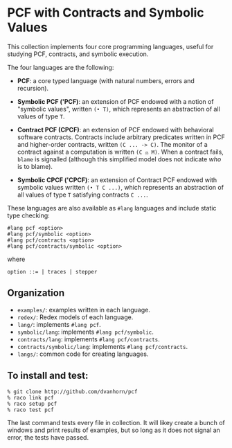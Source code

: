 PCF with Contracts and Symbolic Values
======================================

This collection implements four core programming languages, useful for
studying PCF, contracts, and symbolic execution.

The four languages are the following:

* __PCF__: a core typed language (with natural numbers, errors and
  recursion).

* __Symbolic PCF ('PCF)__: an extension of PCF endowed with a notion
  of "symbolic values", written `(• T)`, which represents an
  abstraction of all values of type `T`.

* __Contract PCF (CPCF)__: an extension of PCF endowed with
  behavioral software contracts.  Contracts include arbitrary
  predicates written in PCF and higher-order contracts, written `(C
  ... -> C)`.  The monitor of a contract against a computation is
  written `(C ⚖ M)`.  When a contract fails, `blame` is signalled
  (although this simplified model does not indicate _who_ is to
  blame).

* __Symbolic CPCF ('CPCF)__: an extension of Contract PCF endowed with
  symbolic values written `(• T C ...)`, which represents an
  abstraction of all values of type `T` satisfying contracts `C ...`.

These languages are also available as `#lang` languages and include
static type checking:

```
#lang pcf <option>
#lang pcf/symbolic <option>
#lang pcf/contracts <option>
#lang pcf/contracts/symbolic <option>
```

where

`option ::=
        | traces
        | stepper`

## Organization

* `examples/`: examples written in each language.
* `redex/`: Redex models of each language.
* `lang/`: implements `#lang pcf`.
* `symbolic/lang`: implements `#lang pcf/symbolic`.
* `contracts/lang`: implements `#lang pcf/contracts`.
* `contracts/symbolic/lang`: implements `#lang pcf/contracts`.
* `langs/`: common code for creating languages.

## To install and test:

```
% git clone http://github.com/dvanhorn/pcf
% raco link pcf
% raco setup pcf
% raco test pcf
```

The last command tests every file in collection.  It will likey create
a bunch of windows and print results of examples, but so long as it
does not signal an error, the tests have passed.
